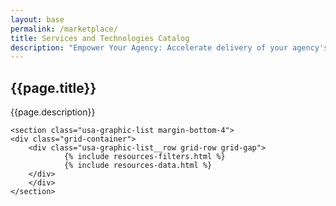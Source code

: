 ```yaml
---
layout: base
permalink: /marketplace/
title: Services and Technologies Catalog
description: "Empower Your Agency: Accelerate delivery of your agency's top management priorities by connecting with trusted service providers to the Federal community available through this government-wide catalog."
---
```


<div id="main-content" class="usa-layout-docs">
    <section class="usa-graphic-list margin-bottom-4">
        <div class="usa-hero clearfix heading">
            <div class="grid-container">
                <div class="usa-width-whole hero-content text-center">
                    <h1 class="color-white">{{page.title}}</h1>
                    <p class="color-white">{{page.description}}</p>
                </div>
            </div>
        </div>
    </section>

    <section class="usa-graphic-list margin-bottom-4">
    <div class="grid-container">
        <div class="usa-graphic-list__row grid-row grid-gap">
                {% include resources-filters.html %}
                {% include resources-data.html %}
        </div>
        </div>
    </section>
</div>
